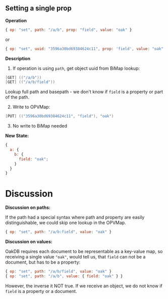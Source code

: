 ## Setting a single prop

**Operation**

```js
{ op: "set", path: "/a/b", prop: "field", value: "oak" }
```

or

```js
{ op: "set", uuid: "3596a30bd69384624c11", prop: 'field', value: "oak" }
```

**Description**

1. If operation is using `path`, get object uuid from BiMap lookup:

```cs
[GET] (("/a/b"))
[GET] (("/a/b/field"))
```

Lookup full path and basepath - we don't know if `field` is a property or part of the path.

2. Write to OPVMap:

```cs
[PUT] (("3596a30bd69384624c11", "field"), "oak")
```

3. No write to BiMap needed

**New State:**

```js
{
  a: {
    b: {
      field: "oak";
    }
  }
}
```

# Discussion

**Discussion on paths:**

If the path had a special syntax where path and property are easily distinguishable,
we could skip one lookup in the OPVMap.

```js
{ op: "set", path: "/a/b:field", value: "oak" }
```

**Discussion on values:**

OakDB requires each document to be representable as a key-value map, so receiving a single value `"oak"`, would tell us, that `field` can not be a document, but has to be a property:

```js
{ op: "set", path: "/a/b/field", value: "oak" }
{ op: "set", path: "/a/b", value: { field: "oak" } }
```

However, the inverse it NOT true. If we receive an object, we do not know if `field` is a property or a document.
